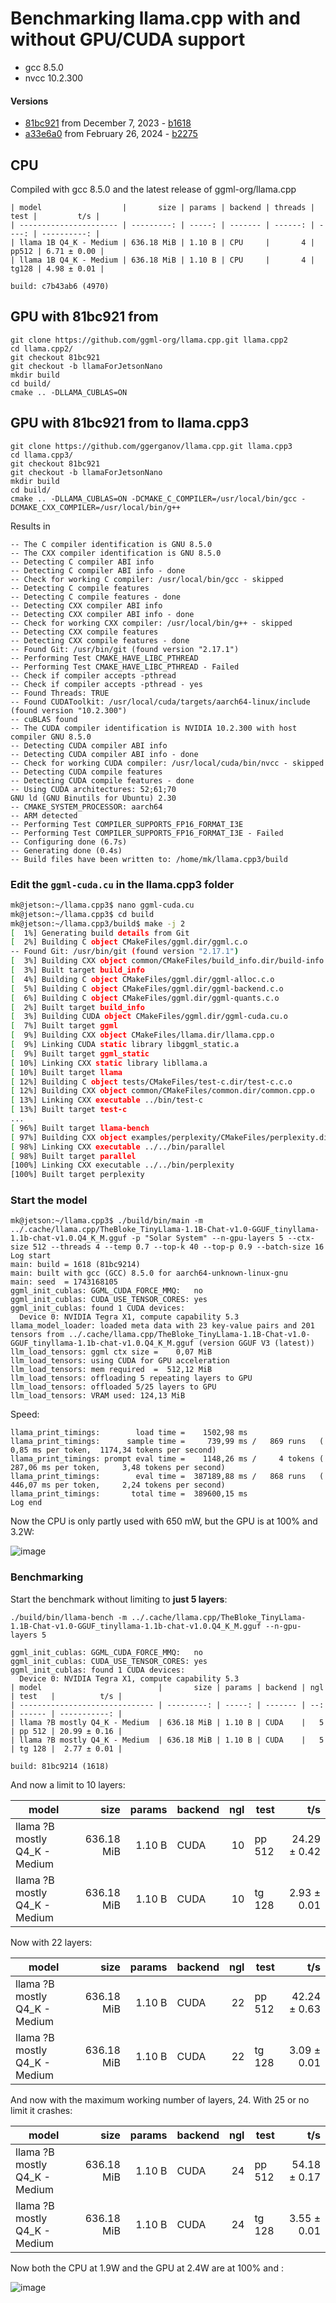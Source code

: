 # Benchmarking llama.cpp with and without GPU/CUDA support

- gcc 8.5.0
- nvcc 10.2.300

#### Versions

- [81bc921](https://github.com/ggml-org/llama.cpp/tree/81bc9214a389362010f7a57f4cbc30e5f83a2d28) from December 7, 2023 - [b1618](https://github.com/ggml-org/llama.cpp/tree/b1618)
- [a33e6a0](https://github.com/ggml-org/llama.cpp/commit/a33e6a0d2a66104ea9a906bdbf8a94d050189d91) from February 26, 2024 - [b2275](https://github.com/ggml-org/llama.cpp/tree/b2275)

## CPU

Compiled with gcc 8.5.0 and the latest release of ggml-org/llama.cpp

```
| model                  |       size | params | backend | threads |  test |         t/s |
| ---------------------- | ---------: | -----: | ------- | ------: | ----: | ----------: |
| llama 1B Q4_K - Medium | 636.18 MiB | 1.10 B | CPU     |       4 | pp512 | 6.71 ± 0.00 |
| llama 1B Q4_K - Medium | 636.18 MiB | 1.10 B | CPU     |       4 | tg128 | 4.98 ± 0.01 |

build: c7b43ab6 (4970)
```

## GPU with 81bc921 from 

```
git clone https://github.com/ggml-org/llama.cpp.git llama.cpp2
cd llama.cpp2/
git checkout 81bc921
git checkout -b llamaForJetsonNano
mkdir build
cd build/
cmake .. -DLLAMA_CUBLAS=ON
```

## GPU with 81bc921 from to llama.cpp3

```
git clone https://github.com/ggerganov/llama.cpp.git llama.cpp3
cd llama.cpp3/
git checkout 81bc921
git checkout -b llamaForJetsonNano
mkdir build
cd build/
cmake .. -DLLAMA_CUBLAS=ON -DCMAKE_C_COMPILER=/usr/local/bin/gcc -DCMAKE_CXX_COMPILER=/usr/local/bin/g++
```

Results in

```
-- The C compiler identification is GNU 8.5.0
-- The CXX compiler identification is GNU 8.5.0
-- Detecting C compiler ABI info
-- Detecting C compiler ABI info - done
-- Check for working C compiler: /usr/local/bin/gcc - skipped
-- Detecting C compile features
-- Detecting C compile features - done
-- Detecting CXX compiler ABI info
-- Detecting CXX compiler ABI info - done
-- Check for working CXX compiler: /usr/local/bin/g++ - skipped
-- Detecting CXX compile features
-- Detecting CXX compile features - done
-- Found Git: /usr/bin/git (found version "2.17.1")
-- Performing Test CMAKE_HAVE_LIBC_PTHREAD
-- Performing Test CMAKE_HAVE_LIBC_PTHREAD - Failed
-- Check if compiler accepts -pthread
-- Check if compiler accepts -pthread - yes
-- Found Threads: TRUE
-- Found CUDAToolkit: /usr/local/cuda/targets/aarch64-linux/include (found version "10.2.300")
-- cuBLAS found
-- The CUDA compiler identification is NVIDIA 10.2.300 with host compiler GNU 8.5.0
-- Detecting CUDA compiler ABI info
-- Detecting CUDA compiler ABI info - done
-- Check for working CUDA compiler: /usr/local/cuda/bin/nvcc - skipped
-- Detecting CUDA compile features
-- Detecting CUDA compile features - done
-- Using CUDA architectures: 52;61;70
GNU ld (GNU Binutils for Ubuntu) 2.30
-- CMAKE_SYSTEM_PROCESSOR: aarch64
-- ARM detected
-- Performing Test COMPILER_SUPPORTS_FP16_FORMAT_I3E
-- Performing Test COMPILER_SUPPORTS_FP16_FORMAT_I3E - Failed
-- Configuring done (6.7s)
-- Generating done (0.4s)
-- Build files have been written to: /home/mk/llama.cpp3/build
```

### Edit the `ggml-cuda.cu` in the llama.cpp3 folder

``` sh
mk@jetson:~/llama.cpp3$ nano ggml-cuda.cu
mk@jetson:~/llama.cpp3$ cd build
mk@jetson:~/llama.cpp3/build$ make -j 2
[  1%] Generating build details from Git
[  2%] Building C object CMakeFiles/ggml.dir/ggml.c.o
-- Found Git: /usr/bin/git (found version "2.17.1")
[  3%] Building CXX object common/CMakeFiles/build_info.dir/build-info.cpp.o
[  3%] Built target build_info
[  4%] Building C object CMakeFiles/ggml.dir/ggml-alloc.c.o
[  5%] Building C object CMakeFiles/ggml.dir/ggml-backend.c.o
[  6%] Building C object CMakeFiles/ggml.dir/ggml-quants.c.o
[  2%] Built target build_info
[  3%] Building CUDA object CMakeFiles/ggml.dir/ggml-cuda.cu.o
[  7%] Built target ggml
[  9%] Building CXX object CMakeFiles/llama.dir/llama.cpp.o
[  9%] Linking CUDA static library libggml_static.a
[  9%] Built target ggml_static
[ 10%] Linking CXX static library libllama.a
[ 10%] Built target llama
[ 12%] Building C object tests/CMakeFiles/test-c.dir/test-c.c.o
[ 12%] Building CXX object common/CMakeFiles/common.dir/common.cpp.o
[ 13%] Linking CXX executable ../bin/test-c
[ 13%] Built target test-c
...
[ 96%] Built target llama-bench
[ 97%] Building CXX object examples/perplexity/CMakeFiles/perplexity.dir/perplexity.cpp.o
[ 98%] Linking CXX executable ../../bin/parallel
[ 98%] Built target parallel
[100%] Linking CXX executable ../../bin/perplexity
[100%] Built target perplexity
```

### Start the model

``` 
mk@jetson:~/llama.cpp3$ ./build/bin/main -m ../.cache/llama.cpp/TheBloke_TinyLlama-1.1B-Chat-v1.0-GGUF_tinyllama-1.1b-chat-v1.0.Q4_K_M.gguf -p "Solar System" --n-gpu-layers 5 --ctx-size 512 --threads 4 --temp 0.7 --top-k 40 --top-p 0.9 --batch-size 16
Log start
main: build = 1618 (81bc9214)
main: built with gcc (GCC) 8.5.0 for aarch64-unknown-linux-gnu
main: seed  = 1743168105
ggml_init_cublas: GGML_CUDA_FORCE_MMQ:   no
ggml_init_cublas: CUDA_USE_TENSOR_CORES: yes
ggml_init_cublas: found 1 CUDA devices:
  Device 0: NVIDIA Tegra X1, compute capability 5.3
llama_model_loader: loaded meta data with 23 key-value pairs and 201 tensors from ../.cache/llama.cpp/TheBloke_TinyLlama-1.1B-Chat-v1.0-GGUF_tinyllama-1.1b-chat-v1.0.Q4_K_M.gguf (version GGUF V3 (latest))
llm_load_tensors: ggml ctx size =    0,07 MiB
llm_load_tensors: using CUDA for GPU acceleration
llm_load_tensors: mem required  =  512,12 MiB
llm_load_tensors: offloading 5 repeating layers to GPU
llm_load_tensors: offloaded 5/25 layers to GPU
llm_load_tensors: VRAM used: 124,13 MiB
```

Speed:

```
llama_print_timings:        load time =    1502,98 ms
llama_print_timings:      sample time =     739,99 ms /   869 runs   (    0,85 ms per token,  1174,34 tokens per second)
llama_print_timings: prompt eval time =    1148,26 ms /     4 tokens (  287,06 ms per token,     3,48 tokens per second)
llama_print_timings:        eval time =  387189,88 ms /   868 runs   (  446,07 ms per token,     2,24 tokens per second)
llama_print_timings:       total time =  389600,15 ms
Log end
```

Now the CPU is only partly used with 650 mW, but the GPU is at 100% and 3.2W:

![image](https://github.com/user-attachments/assets/1b827b9d-5572-4593-b6e4-a254bd868aed)

### Benchmarking

Start the benchmark without limiting to **just 5 layers**:

```
./build/bin/llama-bench -m ../.cache/llama.cpp/TheBloke_TinyLlama-1.1B-Chat-v1.0-GGUF_tinyllama-1.1b-chat-v1.0.Q4_K_M.gguf --n-gpu-layers 5
```

```
ggml_init_cublas: GGML_CUDA_FORCE_MMQ:   no
ggml_init_cublas: CUDA_USE_TENSOR_CORES: yes
ggml_init_cublas: found 1 CUDA devices:
  Device 0: NVIDIA Tegra X1, compute capability 5.3
| model                          |       size | params | backend | ngl | test   |          t/s |
| ------------------------------ | ---------: | -----: | ------- | --: | ------ | -----------: |
| llama ?B mostly Q4_K - Medium  | 636.18 MiB | 1.10 B | CUDA    |   5 | pp 512 | 20.99 ± 0.16 |
| llama ?B mostly Q4_K - Medium  | 636.18 MiB | 1.10 B | CUDA    |   5 | tg 128 |  2.77 ± 0.01 |

build: 81bc9214 (1618)
```

And now a limit to 10 layers:

| model                          |       size | params | backend | ngl | test   |          t/s |
| ------------------------------ | ---------: | -----: | ------- | --: | ------ | -----------: |
| llama ?B mostly Q4_K - Medium  | 636.18 MiB | 1.10 B | CUDA    |  10 | pp 512 | 24.29 ± 0.42 |
| llama ?B mostly Q4_K - Medium  | 636.18 MiB | 1.10 B | CUDA    |  10 | tg 128 |  2.93 ± 0.01 |

Now with 22 layers:

| model                          |       size |     params | backend    | ngl | test       |              t/s |
| ------------------------------ | ---------: | ---------: | ---------- | --: | ---------- | ---------------: |
| llama ?B mostly Q4_K - Medium  | 636.18 MiB |     1.10 B | CUDA       |  22 | pp 512     |     42.24 ± 0.63 |
| llama ?B mostly Q4_K - Medium  | 636.18 MiB |     1.10 B | CUDA       |  22 | tg 128     |      3.09 ± 0.01 |


And now with the maximum working number of layers, 24. With 25 or no limit it crashes:

| model                          |       size |     params | backend    | ngl | test       |              t/s |
| ------------------------------ | ---------: | ---------: | ---------- | --: | ---------- | ---------------: |
| llama ?B mostly Q4_K - Medium  | 636.18 MiB |     1.10 B | CUDA       |  24 | pp 512     |     54.18 ± 0.17 |
| llama ?B mostly Q4_K - Medium  | 636.18 MiB |     1.10 B | CUDA       |  24 | tg 128     |      3.55 ± 0.01 |

Now both the CPU at 1.9W and the GPU at 2.4W are at 100% and :

![image](https://github.com/user-attachments/assets/3fd22a38-df31-4fdd-ac28-27ec486d9247)
